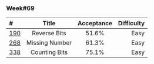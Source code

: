
### Week#69

| # | Title | Acceptance | Difficulty
| :------------ |:---------------:| :-----:| -----:|
| [190](https://leetcode.com/problems/reverse-bits/) | Reverse Bits | 51.6% | Easy |
| [268](https://leetcode.com/problems/missing-number/) | Missing Number | 61.3% | Easy |
| [338](https://leetcode.com/problems/counting-bits/) | Counting Bits | 75.1% | Easy |
